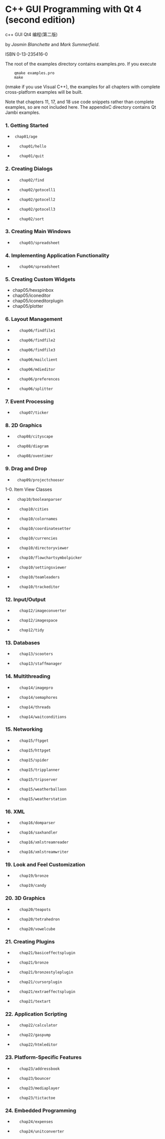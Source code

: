 # C++ GUI Programming with Qt 4 (second edition)

c++ GUI Qt4 编程(第二版)

by *Jasmin Blanchette* and *Mark Summerfield*.

ISBN 0-13-235416-0

The root of the examples directory contains examples.pro.
If you execute
```
	qmake examples.pro
	make
```
(nmake if you use Visual C++), the examples for all chapters
with complete cross-platform examples will be built.

Note that chapters 11, 17, and 18 use code snippets rather
than complete examples, so are not included here.
The appendixC directory contains Qt Jambi examples.

### 1. Getting Started
-      chap01/age
-        chap01/hello
-        chap01/quit

### 2. Creating Dialogs
-        chap02/find
-        chap02/gotocell1
-        chap02/gotocell2
-        chap02/gotocell3
-        chap02/sort

### 3. Creating Main Windows
-        chap03/spreadsheet

### 4. Implementing Application Functionality
-        chap04/spreadsheet

### 5. Creating Custom Widgets

- chap05/hexspinbox
- chap05/iconeditor
- chap05/iconeditorplugin
- chap05/plotter

### 6. Layout Management
-        chap06/findfile1
-        chap06/findfile2
-        chap06/findfile3
-        chap06/mailclient
-        chap06/mdieditor
-        chap06/preferences
-        chap06/splitter

### 7. Event Processing
-        chap07/ticker
### 8. 2D Graphics
-       chap08/cityscape
-       chap08/diagram
-       chap08/oventimer

### 9. Drag and Drop
-       chap09/projectchooser
1-0. Item View Classes
 -       chap10/booleanparser
-        chap10/cities
-        chap10/colornames
-        chap10/coordinatesetter
-        chap10/currencies
-        chap10/directoryviewer
-        chap10/flowchartsymbolpicker
-        chap10/settingsviewer
-        chap10/teamleaders
-        chap10/trackeditor
### 12. Input/Output
-        chap12/imageconverter
-        chap12/imagespace
-        chap12/tidy
### 13. Databases
-        chap13/scooters
-        chap13/staffmanager
### 14. Multithreading
-        chap14/imagepro
-        chap14/semaphores
-        chap14/threads
-        chap14/waitconditions
### 15. Networking
-        chap15/ftpget
-        chap15/httpget
-        chap15/spider
-        chap15/tripplanner
-        chap15/tripserver
-        chap15/weatherballoon
-        chap15/weatherstation
### 16. XML
-        chap16/domparser
-        chap16/saxhandler
-        chap16/xmlstreamreader
-        chap16/xmlstreamwriter
### 19. Look and Feel Customization
-        chap19/bronze
-        chap19/candy
### 20. 3D Graphics
-        chap20/teapots
-        chap20/tetrahedron
-        chap20/vowelcube
### 21. Creating Plugins
-        chap21/basiceffectsplugin
-        chap21/bronze
-        chap21/bronzestyleplugin
-        chap21/cursorplugin
-        chap21/extraeffectsplugin
-        chap21/textart
### 22. Application Scripting
-        chap22/calculator
-        chap22/gaspump
-        chap22/htmleditor
### 23. Platform-Specific Features
-        chap23/addressbook
-        chap23/bouncer
-        chap23/mediaplayer
-        chap23/tictactoe
### 24. Embedded Programming
-        chap24/expenses
-        chap24/unitconverter
